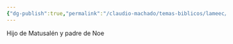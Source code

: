```yaml
---
{"dg-publish":true,"permalink":"/claudio-machado/temas-biblicos/lameec/","tags":["Quien-es"]}
---
```


Hijo de Matusalén y padre de Noe 
